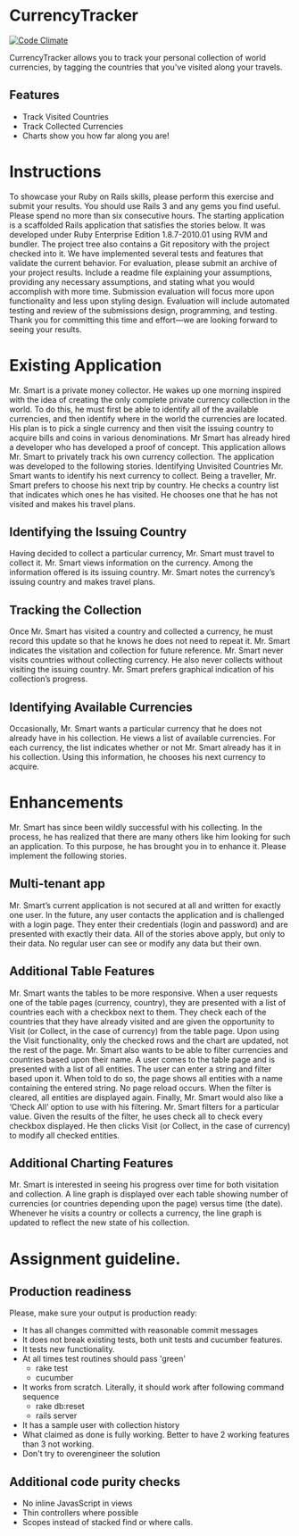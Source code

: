 CurrencyTracker
===============
[![Code Climate](https://codeclimate.com/github/antonversal/CTracker.png)](https://codeclimate.com/github/https://codeclimate.com/github/antonversal/CTracker.png)

CurrencyTracker allows you to track your personal collection of world currencies, by tagging the countries that you've visited along your travels.

Features
--------

* Track Visited Countries
* Track Collected Currencies
* Charts show you how far along you are!

Instructions
============

To showcase your Ruby on Rails skills, please perform this exercise and submit your results. You should use Rails 3 and any gems you find useful. Please spend no more than six consecutive hours.
The starting application is a scaffolded Rails application that satisfies the stories below. It was developed under Ruby Enterprise Edition 1.8.7-2010.01 using RVM and bundler. The project tree also contains a Git repository with the project checked into it. We have implemented several tests and features that validate the current behavior.
For evaluation, please submit an archive of your project results. Include a readme file explaining your assumptions, providing any necessary assumptions, and stating what you would accomplish with more time. Submission evaluation will focus more upon functionality and less upon styling design. Evaluation will include automated testing and review of the submissions design, programming, and testing.
Thank you for committing this time and effort—we are looking forward to seeing your results.

Existing Application
====================

Mr. Smart is a private money collector. He wakes up one morning inspired with the idea of creating the only complete private currency collection in the world. To do this, he must first be able to identify all of the available currencies, and then identify where in the world the currencies are located. His plan is to pick a single currency and then visit the issuing country to acquire bills and coins in various denominations.
Mr Smart has already hired a developer who has developed a proof of concept. This application allows Mr. Smart to privately track his own currency collection. The application was developed to the following stories.
Identifying Unvisited Countries
Mr. Smart wants to identify his next currency to collect. Being a traveller, Mr. Smart prefers to choose his next trip by country. He checks a country list that indicates which ones he has visited. He chooses one that he has not visited and makes his travel plans.

Identifying the Issuing Country
-------------------------------

Having decided to collect a particular currency, Mr. Smart must travel to collect it. Mr. Smart views information on the currency. Among the information offered is its issuing country. Mr. Smart notes the currency’s issuing country and makes travel plans.

Tracking the Collection
-----------------------

Once Mr. Smart has visited a country and collected a currency, he must record this update so that he knows he does not need to repeat it. Mr. Smart indicates the
visitation and collection for future reference. Mr. Smart never visits countries without collecting currency. He also never collects without visiting the issuing country. Mr. Smart prefers graphical indication of his collection’s progress.

Identifying Available Currencies
--------------------------------

Occasionally, Mr. Smart wants a particular currency that he does not already have in his collection. He views a list of available currencies. For each currency, the list indicates whether or not Mr. Smart already has it in his collection. Using this information, he chooses his next currency to acquire.

Enhancements
============

Mr. Smart has since been wildly successful with his collecting. In the process, he has realized that there are many others like him looking for such an application. To this purpose, he has brought you in to enhance it. Please implement the following stories.

Multi-tenant app
----------------

Mr. Smart’s current application is not secured at all and written for exactly one user. In the future, any user contacts the application and is challenged with a login page. They enter their credentials (login and password) and are presented with exactly their data. All of the stories above apply, but only to their data. No regular user can see or modify any data but their own.

Additional Table Features
-------------------------

Mr. Smart wants the tables to be more responsive. When a user requests one of the table pages (currency, country), they are presented with a list of countries each with a checkbox next to them. They check each of the countries that they have already visited and are given the opportunity to Visit (or Collect, in the case of currency) from the table page. Upon using the Visit functionality, only the checked rows and the chart are updated, not the rest of the page.
Mr. Smart also wants to be able to filter currencies and countries based upon their name. A user comes to the table page and is presented with a list of all entities. The user can enter a string and filter based upon it. When told to do so, the page shows all entities with a name containing the entered string. No page reload occurs. When the filter is cleared, all entities are displayed again.
Finally, Mr. Smart would also like a ‘Check All’ option to use with his filtering. Mr. Smart filters for a particular value. Given the results of the filter, he uses check all to check every checkbox displayed. He then clicks Visit (or Collect, in the case of currency) to modify all checked entities.

Additional Charting Features
----------------------------

Mr. Smart is interested in seeing his progress over time for both visitation and collection. A line graph is displayed over each table showing number of currencies (or countries depending upon the page) versus time (the date). Whenever he visits a
country or collects a currency, the line graph is updated to reflect the new state of his collection.

Assignment guideline.
=====================================

Production readiness
--------------------

Please, make sure your output is production ready:

* It has all changes committed with reasonable commit messages
* It does not break existing tests, both unit tests and cucumber features.
* It tests new functionality.
* At all times test routines should pass 'green'
  * rake test
  * cucumber
* It works from scratch. Literally, it should work after following command sequence
  * rake db:reset
  * rails server
* It has a sample user with collection history
* What claimed as done is fully working. Better to have 2 working features than 3 not working.
* Don't try to overengineer the solution

Additional code purity checks
-----------------------------

* No inline JavasScript in views
* Thin controllers where possible
* Scopes instead of stacked find or where calls.
